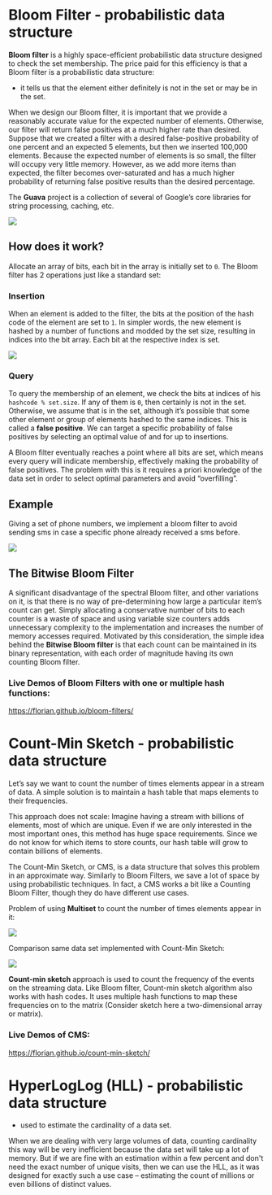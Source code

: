 # Bloom Filter - probabilistic data structure

**Bloom filter** is a highly space-efficient probabilistic data structure designed to check the set membership. The
price paid for this efficiency is that a Bloom filter is a probabilistic data structure:

- it tells us that the element either definitely is not in the set or may be in the set.

When we design our Bloom filter, it is important that we provide a reasonably accurate value for the expected number of
elements. Otherwise, our filter will return false positives at a much higher rate than desired. Suppose that we created
a filter with a desired false-positive probability of one percent and an expected 5 elements, but then we inserted
100,000 elements. Because the expected number of elements is so small, the filter will occupy very little memory.
However, as we add more items than expected, the filter becomes over-saturated and has a much higher probability of
returning false positive results than the desired percentage.

The **Guava** project is a collection of several of Google’s core libraries for string processing, caching, etc.

![](bloom-filter.png)

## How does it work?

Allocate an array of bits, each bit in the array is initially set to `0`. The Bloom filter has 2 operations just like a
standard set:

### Insertion

When an element is added to the filter, the bits at the position of the hash code of the element are set to `1`. In
simpler words, the new element is hashed by a number of functions and modded by the set size, resulting in indices into
the bit array. Each bit at the respective index is set.

![](insert.png)

### Query

To query the membership of an element, we check the bits at indices of his `hashcode % set.size`. If any of them is `0`,
then certainly is not in the set. Otherwise, we assume that is in the set, although it’s possible that some other
element or group of elements hashed to the same indices. This is called a **false positive**. We can target a specific
probability of false positives by selecting an optimal value of and for up to insertions.

A Bloom filter eventually reaches a point where all bits are set, which means every query will indicate membership,
effectively making the probability of false positives. The problem with this is it requires a priori knowledge of the
data set in order to select optimal parameters and avoid “overfilling”.

## Example

Giving a set of phone numbers, we implement a bloom filter to avoid sending sms in case a specific phone already
received a sms before.

![](phone_book.png)

## The Bitwise Bloom Filter

A significant disadvantage of the spectral Bloom filter, and other variations on it, is that there is no way of
pre-determining how large a particular item’s count can get. Simply allocating a conservative number of bits to each
counter is a waste of space and using variable size counters adds unnecessary complexity to the implementation and
increases the number of memory accesses required. Motivated by this consideration, the simple idea behind the **Bitwise
Bloom filter** is that each count can be maintained in its binary representation, with each order of magnitude having
its own counting Bloom filter.

### Live Demos of Bloom Filters with one or multiple hash functions:

https://florian.github.io/bloom-filters/

# Count-Min Sketch - probabilistic data structure

Let’s say we want to count the number of times elements appear in a stream of data. A simple solution is to maintain a
hash table that maps elements to their frequencies.

This approach does not scale: Imagine having a stream with billions of elements, most of which are unique. Even if we
are only interested in the most important ones, this method has huge space requirements. Since we do not know for which
items to store counts, our hash table will grow to contain billions of elements.

The Count-Min Sketch, or CMS, is a data structure that solves this problem in an approximate way. Similarly to Bloom
Filters, we save a lot of space by using probabilistic techniques. In fact, a CMS works a bit like a Counting Bloom
Filter, though they do have different use cases.

Problem of using **Multiset** to count the number of times elements appear in it:

![](multiset.png)

Comparison same data set implemented with Count-Min Sketch:

![](cms.png)

**Count-min sketch** approach is used to count the frequency of the events on the streaming data. Like Bloom filter,
Count-min sketch algorithm also works with hash codes. It uses multiple hash functions to map these frequencies on to
the matrix (Consider sketch here a two-dimensional array or matrix).

### Live Demos of CMS:

https://florian.github.io/count-min-sketch/

# HyperLogLog (HLL)  - probabilistic data structure

- used to estimate the cardinality of a data set.

When we are dealing with very large volumes of data, counting cardinality this way will be very inefficient because the
data set will take up a lot of memory. But if we are fine with an estimation within a few percent and don't need the
exact number of unique visits, then we can use the HLL, as it was designed for exactly such a use case – estimating the
count of millions or even billions of distinct values.
